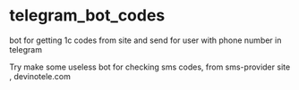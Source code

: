 # telegram_bot_codes
bot for getting 1c codes from site and send for user with phone number in telegram

Try make some useless bot for checking sms codes, from sms-provider site , devinotele.com